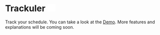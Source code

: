 # Trackuler <img src="https://github.com/fdc-viktor-luft/trackuler/blob/main/frontend/public/favicon.svg" height="25" width="25" />
Track your schedule. You can take a look at the [Demo](https://fdc-viktor-luft.github.io/trackuler/).
More features and explanations will be coming soon.
